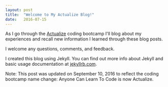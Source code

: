 ```yaml
---
layout: post
title:  "Welcome to My Actualize Blog!"
date:   2016-07-15
---
```


As I go through the [Actualize](http://actualize.co) coding bootcamp I'll blog about my experiences and recall new information I learned through these blog posts.

I welcome any questions, comments, and feedback.

I created this blog using Jekyll. You can find out more info about Jekyll and basic usage documentation at [jekyllrb.com](http://jekyllrb.com/).


Note: This post was updated on September 10, 2016 to reflect the coding bootcamp name change: Anyone Can Learn To Code is now Actualize.
